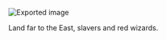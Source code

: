 ![Exported image](Exported%20image%2020240725171609-0.octet-stream)
     
Land far to the East, slavers and red wizards.